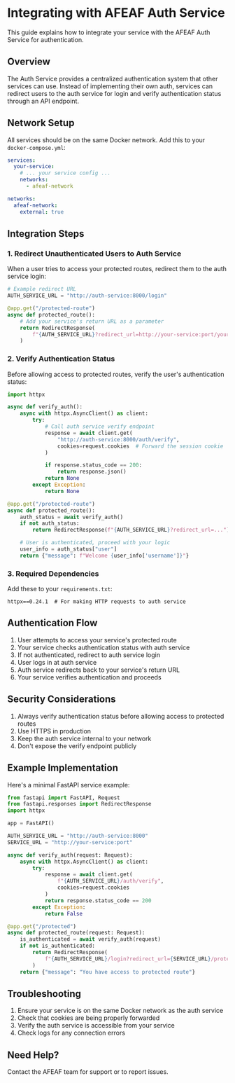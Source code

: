 # Integrating with AFEAF Auth Service

This guide explains how to integrate your service with the AFEAF Auth Service for authentication.

## Overview

The Auth Service provides a centralized authentication system that other services can use. Instead of implementing their own auth, services can redirect users to the auth service for login and verify authentication status through an API endpoint.

## Network Setup

All services should be on the same Docker network. Add this to your `docker-compose.yml`:

```yaml
services:
  your-service:
    # ... your service config ...
    networks:
      - afeaf-network

networks:
  afeaf-network:
    external: true
```

## Integration Steps

### 1. Redirect Unauthenticated Users to Auth Service

When a user tries to access your protected routes, redirect them to the auth service login:

```python
# Example redirect URL
AUTH_SERVICE_URL = "http://auth-service:8000/login"

@app.get("/protected-route")
async def protected_route():
    # Add your service's return URL as a parameter
    return RedirectResponse(
        f"{AUTH_SERVICE_URL}?redirect_url=http://your-service:port/your-return-path"
    )
```

### 2. Verify Authentication Status

Before allowing access to protected routes, verify the user's authentication status:

```python
import httpx

async def verify_auth():
    async with httpx.AsyncClient() as client:
        try:
            # Call auth service verify endpoint
            response = await client.get(
                "http://auth-service:8000/auth/verify",
                cookies=request.cookies  # Forward the session cookie
            )

            if response.status_code == 200:
                return response.json()
            return None
        except Exception:
            return None

@app.get("/protected-route")
async def protected_route():
    auth_status = await verify_auth()
    if not auth_status:
        return RedirectResponse(f"{AUTH_SERVICE_URL}?redirect_url=...")

    # User is authenticated, proceed with your logic
    user_info = auth_status["user"]
    return {"message": f"Welcome {user_info['username']}"}
```

### 3. Required Dependencies

Add these to your `requirements.txt`:

```
httpx==0.24.1  # For making HTTP requests to auth service
```

## Authentication Flow

1. User attempts to access your service's protected route
2. Your service checks authentication status with auth service
3. If not authenticated, redirect to auth service login
4. User logs in at auth service
5. Auth service redirects back to your service's return URL
6. Your service verifies authentication and proceeds

## Security Considerations

1. Always verify authentication status before allowing access to protected routes
2. Use HTTPS in production
3. Keep the auth service internal to your network
4. Don't expose the verify endpoint publicly

## Example Implementation

Here's a minimal FastAPI service example:

```python
from fastapi import FastAPI, Request
from fastapi.responses import RedirectResponse
import httpx

app = FastAPI()

AUTH_SERVICE_URL = "http://auth-service:8000"
SERVICE_URL = "http://your-service:port"

async def verify_auth(request: Request):
    async with httpx.AsyncClient() as client:
        try:
            response = await client.get(
                f"{AUTH_SERVICE_URL}/auth/verify",
                cookies=request.cookies
            )
            return response.status_code == 200
        except Exception:
            return False

@app.get("/protected")
async def protected_route(request: Request):
    is_authenticated = await verify_auth(request)
    if not is_authenticated:
        return RedirectResponse(
            f"{AUTH_SERVICE_URL}/login?redirect_url={SERVICE_URL}/protected"
        )
    return {"message": "You have access to protected route"}
```

## Troubleshooting

1. Ensure your service is on the same Docker network as the auth service
2. Check that cookies are being properly forwarded
3. Verify the auth service is accessible from your service
4. Check logs for any connection errors

## Need Help?

Contact the AFEAF team for support or to report issues.